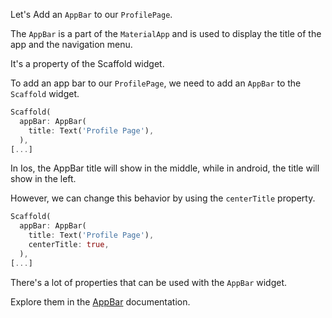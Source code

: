 Let's Add an `AppBar` to our `ProfilePage`.

The `AppBar` is a part of the `MaterialApp` and is used to display the title of the app and the navigation menu.

It's a property of the Scaffold widget.

To add an app bar to our `ProfilePage`, we need to add an `AppBar` to the `Scaffold` widget.

```dart
Scaffold(
  appBar: AppBar(
    title: Text('Profile Page'),
  ),
[...]
```

In Ios, the AppBar title will show in the middle, while in android, the title will show in the left.

However, we can change this behavior by using the `centerTitle` property.

```dart
Scaffold(
  appBar: AppBar(
    title: Text('Profile Page'),
    centerTitle: true,
  ),
[...]
```

There's a lot of properties that can be used with the `AppBar` widget.

Explore them in the [AppBar](https://docs.flutter.io/flutter/material/AppBar-class.html) documentation.
